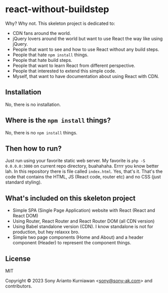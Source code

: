 
# react-without-buildstep
Why? Why not. This skeleton project is dedicated to:
-  CDN fans around the world.
-  jQuery lovers around the world but want to use React the way like using jQuery.
-  People that want to see and how to use React without any build steps.
-  People that hate `npm install` things.
-  People that hate build steps.
-  People that want to learn React from different perspective.
-  People that interested to extend this simple code.
-  Myself, that want to have documentation about using React with CDN.

## Installation
No, there is no installation.

## Where is the `npm install` things?
No, there is no `npm install` things.

## Then how to run?
Just run using your favorite static web server. My favorite is `php -S 0.0.0.0:3000` on current repo directory, buahahaha. Errrr you know better lah. In this repository there is file called `index.html`. Yes, that's it. That's the code that contains the HTML, JS (React code, router etc) and no CSS (just standard styling).

## What's included on this skeleton project
- Simple SPA (Single Page Application) website with React (React and React DOM)
- Using Router, React Router and React Router DOM (all CDN version)
- Using Babel standalone version (CDN). I know standalone is not for production, but hey relaxxx bro.
- Simple two page components (Home and About) and a header component (Header) to represent the component things.

## License

MIT

Copyright &copy; 2023 Sony Arianto Kurniawan <<sony@sony-ak.com>> and contributors.
